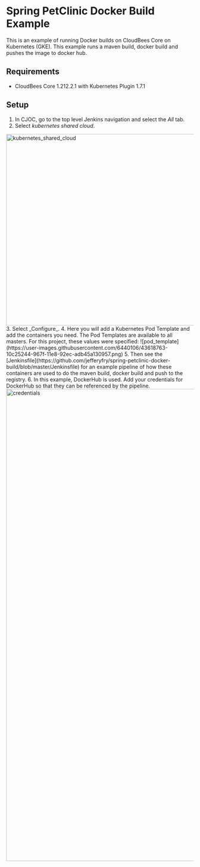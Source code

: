 # Spring PetClinic Docker Build Example

This is an example of running Docker builds on CloudBees Core on Kubernetes (GKE). This example runs a maven build, docker build and pushes the image to docker hub.

## Requirements
- CloudBees Core 1.212.2.1 with Kubernetes Plugin 1.7.1

## Setup

1. In CJOC, go to the top level Jenkins navigation and select the _All_ tab.
2. Select _kubernetes shared cloud_.
<img width="513" alt="kubernetes_shared_cloud" src="https://user-images.githubusercontent.com/6440106/43618799-49a8dcc2-967f-11e8-8a08-bd9b8ecd217d.png">
3. Select _Configure_.
4. Here you will add a Kubernetes Pod Template and add the containers you need. The Pod Templates are available to all masters. For this project, these values were specified:
![pod_template](https://user-images.githubusercontent.com/6440106/43618763-10c25244-967f-11e8-92ec-adb45a130957.png)
5. Then see the [Jenkinsfile](https://github.com/jefferyfry/spring-petclinic-docker-build/blob/master/Jenkinsfile) for an example pipeline of how these containers are used to do the maven build, docker build and push to the registry.
6. In this example, DockerHub is used. Add your credentials for DockerHub so that they can be referenced by the pipeline.
<img width="1265" alt="credentials" src="https://user-images.githubusercontent.com/6440106/43618773-243c4b0e-967f-11e8-8e80-1e3555410640.png">